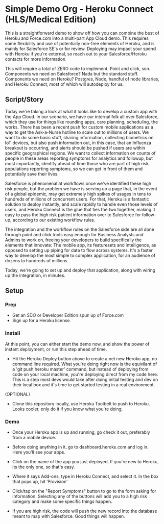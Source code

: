 Simple Demo Org - Heroku Connect (HLS/Medical Edition)
======================

This is a straightforward demo to show off how you can combine the best of Heroku and Force.com into a multi-part App Cloud demo. This requires some flexibility and use of potentially non-free elements of Heroku, and is mainly for Salesforce SE's or for review. Deploying may impact your spend with Heroku if you're external, so reach out to your Salesforce/Heroku contacts for more information.

This will require a total of ZERO code to implement. Point and click, son. Components we need on Salesforce? Nada but the standard stuff. Components we need on Heroku? Postgres, Node, handful of node libraries, and Heroku Connect, most of which will autodeploy for us.


Script/Story
-------------
Today we're taking a look at what it looks like to develop a custom app with the App Cloud. In our scenario, we have our internal folk all over Salesforce, which they use for things like rounding apps, care planning, scheduling, the works. There has been a recent push for custom mobile applications as a way to get the Ask-a-Nurse hotline to scale out to millions of users. We want to do some basic stuff, sharing information, collecting biometrics on IoT devices, but also push information out, in this case, that an Influenza breakout is occurring, and alerts should be pushed if users are within specific geographical regions. We want to collect information on counts of people in these areas reporting symptoms for analytics and followup, but most importantly, identify ahead of time those who are part of high risk populations reporting symptoms, so we can get in front of them and potentially save their lives.

Salesforce is phenomenal at workflows once we've identified these high risk people, but the problem we have is serving up a page that, in the event of a global epidemic, may get extremely high spikes of usages in tens to hundreds of millions of concurrent users. For that, Heroku is a fantastic solution to deploy instantly, and scale rapidly to handle even those levels of users, and Heroku Connect is the glue that ties the two together, making it easy to pass the high risk patient information over to Salesforce for follow-up, according to our existing workflow rules.

The integration and the workflow rules on the Salesforce side are all done through point and click tools easy enough for Business Analysts and Admins to work on, freeing your developers to build specifically the elements that innovate: The mobile app, its featuresets and intelligence, as opposed to setting up piping for data to flow across systems. It's a faster way to develop the most simple to complex application, for an audience of dozens to hundreds of millions.

Today, we're going to set up and deploy that application, along with wiring up the integration, in minutes.


Setup
-------------
### Prep
* Get an SDO or Developer Edition spun up of Force.com
* Sign up for a Heroku license. 

### Install
At this point, you can either start the demo now, and show the power of instant deployment, or run this step ahead of time. 
* Hit the Heroku Deploy button above to create a net new Heroku app, no command line required.
What you're doing right now is the equivilant of a 'git push heroku master' command, but instead of deploying from code on your local machine, you're deploying direct from my code here. This is a step most devs would take after doing initial testing and dev on their local box and it's time to get started testing in a real environment.

(OPTIONAL)
* Clone this repository locally, use Heroku Toolbelt to push to Heroku.
Looks cooler, only do it if you know what you're doing.

### Demo
* Once your Heroku app is up and running, go check it out, preferably from a mobile device. 
* Before doing anything in it, go to dashboard.heroku.com and log in. Here you'll see your apps.
* Click on the name of the app you just deployed. If you're new to Heroku, its the only one, so that's easy.
* Where it says Add-ons, type in Heroku Connect, and select it. In the box that pops up, hit 'Provision'

* Click/tap on the "Report Symptoms" button to go to the form asking for information.
Selecting any of the buttons will add you to a high risk category and make some specific things happen.

* If you are high risk, the code will push the new record into the database meant to map with Salesforce. Good things will happen.
